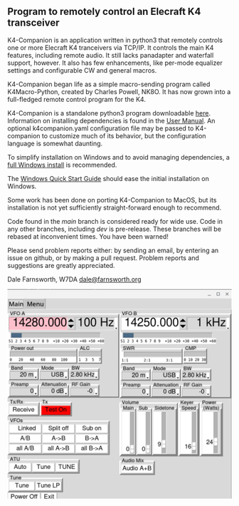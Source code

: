 ## Program to remotely control an Elecraft K4 transceiver

K4-Companion is an application written in python3 that remotely
controls one or more Elecraft K4 tranceivers via TCP/IP.  It controls
the main K4 features, including remote audio. It still lacks panadapter
and waterfall support, however. It also has few enhancements, like
per-mode equalizer settings and configurable CW and general macros.

K4-Companion began life as a simple macro-sending program called
K4Macro-Python, created by Charles Powell, NK8O. It has now grown
into a full-fledged remote control program for the K4.

K4-Companion is a standalone python3 program downloadable
[here](https://github.com/DaleFarnsworth/K4-Companion/blob/main/k4companion).
Information on installing dependencies is found in the 
[User Manual](https://github.com/DaleFarnsworth/K4-Companion/blob/main/Documentation/K4%20Companion%20User%20Manual.pdf).
An optional k4companion.yaml configuration file may be passed to
K4-companion to customize much of its behavior, but the
configuration language is somewhat daunting.

To simplify installation on Windows and to avoid managing dependencies, a
[full Windows install](https://github.com/DaleFarnsworth/K4-Companion/blob/main/Windows/k4companion-installer.exe) is recommended.

The
[Windows Quick Start Guide](https://github.com/DaleFarnsworth/K4-Companion/blob/main/Documentation/K4%20Companion%20Windows%20Quick%20Start.pdf)
should ease the initial installation on Windows.

Some work has been done on porting K4-Companion to MacOS, but its installation
is not yet sufficiently straight-forward enough to recommend.

Code found in the _main_ branch is considered ready for wide use.
Code in any other branches, including _dev_ is pre-release. These
branches will be rebased at inconvenient times. You have been warned!

Please send problem reports either: by sending an email, by entering
an issue on github, or by making a pull request. Problem reports and
suggestions are greatly appreciated.

Dale Farnsworth, W7DA
dale@farnsworth.org

![Screenshot](images/screenshot.png)
